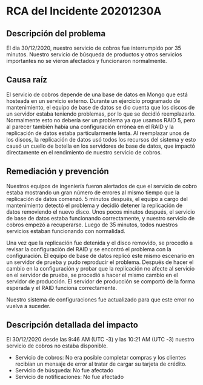 # RCA del Incidente 20201230A

## Descripción del problema

El dia 30/12/2020, nuestro servicio de cobros fue interrumpido por 35 minutos. Nuestro servicio de búsqueda de productos y otros servicios importantes no se vieron afectados y funcionaron normalmente.  

## Causa raíz

El servicio de cobros depende de una base de datos en Mongo que está hosteada en un servicio externo. Durante un ejercicio programado de mantenimiento, el equipo de base de datos se dio cuenta que los discos de un servidor estaba teniendo problemas, por lo que se decidió reemplazarlo.
Normalmente esto no debería ser un problema ya que usamos RAID 5, pero al parecer también había una configuración errónea en el RAID y la replicación de datos estaba particularmente lenta.
Al reemplazar unos de los discos, la replicación de datos usó todos los recursos del sistema y esto causó un cuello de botella en los servidores de base de datos, que impactó directamente en el rendimiento de nuestro servicio de cobros.

## Remediación y prevención

Nuestros equipos de ingeniería fueron alertados de que el servicio de cobro estaba mostrando un gran número de errores al mismo tiempo que la replicación de datos comenzó. 5 minutos después, el equipo a cargo del mantenimiento detectó el problema y decidió detener la replicación de datos removiendo el nuevo disco. Unos pocos minutos después, el servicio de base de datos estaba funcionando correctamente, y nuestro servicio de cobros empezó a recuperarse. Luego de 35 minutos, todos nuestros servicios estaban funcionando con normalidad.

Una vez que la replicación fue detenida y el disco removido, se procedió a revisar la configuración del RAID y se encontró el problema con la configuración. El equipo de base de datos replicó este mismo escenario en un servidor de prueba y pudo reproducir el problema. Después de hacer el cambio en la configuración y probar que la replicación no afecte al servicio en el servidor de prueba, se procedió a hacer el mismo cambio en el servidor de producción. El servidor de producción se comportó de la forma esperada y el RAID funciona correctamente.

Nuestro sistema de configuraciones fue actualizado para que este error no vuelva a suceder.

## Descripción detallada del impacto


El 30/12/2020 desde las 9:46 AM (UTC -3) y las 10:21 AM (UTC -3) nuestro servicio de cobros no estaba disponible. 

* Servicio de cobros: No era posible completar compras y los clientes recibían un mensaje de error al tratar de cargar su tarjeta de crédito.
* Servicio de búsqueda: No fue afectado
* Servicio de notificaciones: No fue afectado
